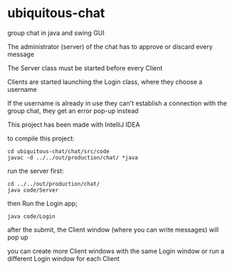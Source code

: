 # ubiquitous-chat
group chat in java and swing GUI

The administrator (server) of the chat has to approve or discard every message

The Server class must be started before every Client

Clients are started launching the Login class, where they choose a username

If the username is already in use they can't establish a connection with the 
group chat, they get an error pop-up instead

This project has been made with IntelliJ IDEA

to compile this project:

~~~
cd ubiquitous-chat/chat/src/code
javac -d ../../out/production/chat/ *java
~~~

run the server first:

~~~
cd ../../out/production/chat/
java code/Server
~~~

then Run the Login app;

~~~
java code/Login
~~~

after the submit, the Client window (where you can write messages) will pop up

you can create more Client windows with the same Login window
or run a different Login window for each Client
